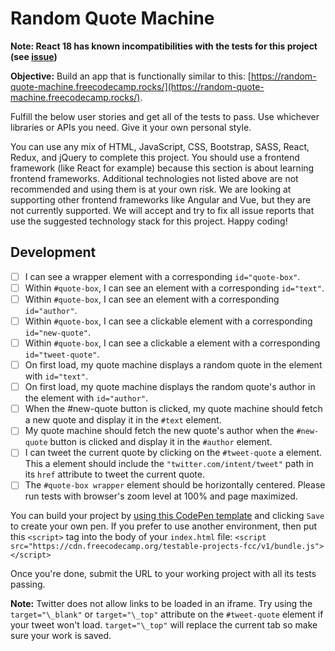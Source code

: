 # Random Quote Machine

**Note: React 18 has known incompatibilities with the tests for this project (see [issue](https://github.com/freeCodeCamp/freeCodeCamp/issues/45922))**

**Objective:** Build an app that is functionally similar to this: [https://random-quote-machine.freecodecamp.rocks/](https://random-quote-machine.freecodecamp.rocks/).

Fulfill the below user stories and get all of the tests to pass. Use whichever libraries or APIs you need. Give it your own personal style.

You can use any mix of HTML, JavaScript, CSS, Bootstrap, SASS, React, Redux, and jQuery to complete this project. You should use a frontend framework (like React for example) because this section is about learning frontend frameworks. Additional technologies not listed above are not recommended and using them is at your own risk. We are looking at supporting other frontend frameworks like Angular and Vue, but they are not currently supported. We will accept and try to fix all issue reports that use the suggested technology stack for this project. Happy coding!

## Development

- [ ] I can see a wrapper element with a corresponding `id="quote-box"`.
- [ ] Within `#quote-box`, I can see an element with a corresponding `id="text"`.
- [ ] Within `#quote-box`, I can see an element with a corresponding `id="author"`.
- [ ] Within `#quote-box`, I can see a clickable element with a corresponding `id="new-quote"`.
- [ ] Within `#quote-box`, I can see a clickable a element with a corresponding `id="tweet-quote"`.
- [ ] On first load, my quote machine displays a random quote in the element with `id="text"`.
- [ ] On first load, my quote machine displays the random quote's author in the element with `id="author"`.
- [ ] When the #new-quote button is clicked, my quote machine should fetch a new quote and display it in the `#text` element.
- [ ] My quote machine should fetch the new quote's author when the `#new-quote` button is clicked and display it in the `#author` element.
- [ ] I can tweet the current quote by clicking on the `#tweet-quote` a element. This a element should include the `"twitter.com/intent/tweet"` path in its `href` attribute to tweet the current quote.
- [ ] The `#quote-box wrapper` element should be horizontally centered. Please run tests with browser's zoom level at 100% and page maximized.

You can build your project by [using this CodePen template](https://codepen.io/pen?template=MJjpwO) and clicking `Save` to create your own pen. If you prefer to use another environment, then put this `<script>` tag into the body of your `index.html` file: `<script src="https://cdn.freecodecamp.org/testable-projects-fcc/v1/bundle.js"></script>`

Once you're done, submit the URL to your working project with all its tests passing.

**Note:** Twitter does not allow links to be loaded in an iframe. Try using the `target="\_blank"` or `target="\_top"` attribute on the `#tweet-quote` element if your tweet won't load. `target="\_top"` will replace the current tab so make sure your work is saved.
